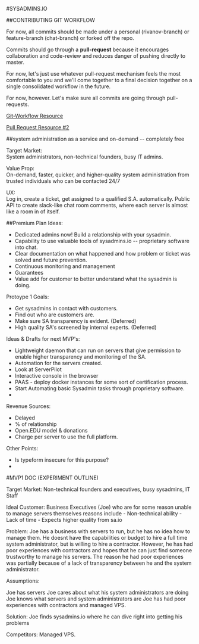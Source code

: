 #SYSADMINS.IO 

##CONTRIBUTING GIT WORKFLOW

For now, all commits should be made under a personal (rivanov-branch) or
feature-branch (chat-branch) or forked off the repo.   

Commits should go through a **pull-request** because it encourages
collaboration and code-review and reduces danger of pushing directly to master.

For now, let's just use whatever pull-request mechanism feels the most
comfortable to you and we'll come together to a final decision together on
a single consolidated workflow in the future.  

For now, however. Let's make sure all commits are going through pull-requests.

[Git-Workflow
Resource](https://www.atlassian.com/git/tutorials/comparing-workflows/forking-workflow)

[Pull Request Resource
#2](https://help.github.com/articles/using-pull-requests/)




##system administration as a service and on-demand -- completely free

Target Market:   
System administrators, non-technical founders, busy IT admins.

Value Prop:  
On-demand, faster, quicker, and higher-quality system administration from trusted individuals who can be contacted 24/7

UX:  
Log in, create a ticket, get assigned to a qualified S.A. automatically.
Public API to create slack-like chat room comments, where each server is almost like a room in of itself.


##Premium Plan Ideas:
* Dedicated admins now! Build a relationship with your sysadmin.
* Capability to use valuable tools of sysadmins.io -- proprietary software into chat.
* Clear documentation on what happened and how problem or ticket was solved and future prevention.
* Continuous monitoring and management
* Guarantees
* Value add for customer to better understand what the sysadmin is doing.

Protoype 1 Goals:  
* Get sysadmins in contact with customers. 
* Find out who are customers are.
* Make sure SA transparency is evident.  (Deferred)
* High quality SA's screened by internal experts. (Deferred)

Ideas & Drafts for next MVP's:
* Lightweight daemon that can run on servers that give permission to enable higher transparency and monitoring of the SA.
* Automation for the servers created.
*  Look at ServerPilot
*  Interactive console in the browser
*  PAAS - deploy docker instances for some sort of certification process.
*  Start Automating basic Sysadmin tasks through proprietary software.
*  

Revenue Sources:  
* Delayed
* % of relationship
* Open.EDU model & donations
* Charge per server to use the full platform.

Other Points:
* Is typeform insecure for this purpose?
* 

#MVP1 DOC (EXPERIMENT OUTLINE)

Target Market: Non-technical founders and executives, busy sysadmins, IT Staff

Ideal Customer: Business Executives (Joe) who are for some reason unable to manage servers themselves reasons include
        - Non-technical ability
        - Lack of time
        - Expects higher quality from sa.io

Problem: Joe has a business with servers to run, but he has no idea how to manage them. He doesnt have the capabilities or budget to hire a full time
system administrator, but is willing to hire a contractor. However, he has had poor experiences with contractors and hopes that he can just find someone trustworthy to manage his servers. The reason he had poor experiences was partially because of a lack of transparency between he and the system administrator.

Assumptions:

Joe has servers
Joe cares about what his system administrators are doing
Joe knows what servers and system administrators are
Joe has had poor experiences with contractors and managed VPS.

Solution: Joe finds sysadmins.io where he can dive right into getting his problems

Competitors: Managed VPS.




